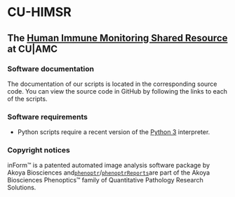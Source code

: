 # CU-HIMSR
## The [Human Immune Monitoring Shared Resource](https://medschool.cuanschutz.edu/immunology-immunotherapy/himsr) at CU|AMC

### Software documentation
The documentation of our scripts is located in the corresponding source code. You can view the source code in GitHub by following the links to each of the scripts.

### Software requirements
* Python scripts require a recent version of the [Python 3](https://www.python.org/downloads/) interpreter.

### Copyright notices
inForm™ is a patented automated image analysis software package by Akoya Biosciences and[`phenoptr`](https://github.com/akoyabio/phenoptr)/[`phenoptrReports`](https://github.com/akoyabio/phenoptrReports)are part of the Akoya Biosciences Phenoptics™ family of Quantitative Pathology Research Solutions.
